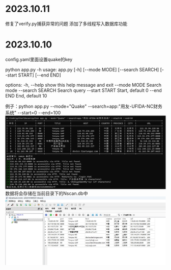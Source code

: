 # 2023.10.11
修复了verify.py捕获异常的问题
添加了多线程写入数据库功能
# 2023.10.10
config.yaml里面设置quake的key

python app.py -h
usage: app.py [-h] [--mode MODE] [--search SEARCH] [--start START] [--end END]

options:
  -h, --help       show this help message and exit
  --mode MODE      Search mode
  --search SEARCH  Search query
  --start START    Start, default 0
  --end END        End, default 10

例子：python app.py --mode="Quake" --search=app:"用友-UFIDA-NC财务系统" --start=0 --end=100
![image](https://github.com/Wrin9/Lazys/blob/main/1.png)
数据将会存储在当前目录下的Nscan.db中
![image](https://github.com/Wrin9/Lazys/blob/main/2.png)
